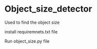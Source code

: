 # Object_size_detector

Used to find the object size

install requiremnets.txt file
 
Run object_size.py file
 
